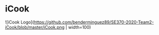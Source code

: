 # iCook

![iCook Logo](https://github.com/benderminguez89/SE370-2020-Team2-iCook/blob/master/iCook.png | width=100)
